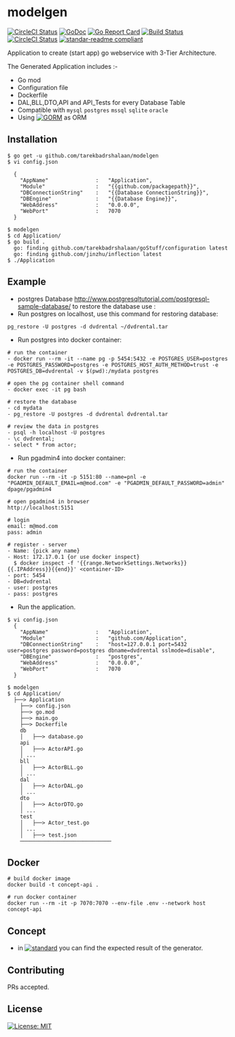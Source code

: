 # modelgen

[![CircleCI Status](https://img.shields.io/github/release/tarekbadrshalaan/modelgen.svg)](https://github.com/tarekbadrshalaan/modelgen/releases)
[![GoDoc](https://godoc.org/github.com/tarekbadrshalaan/modelgen?status.svg)](https://godoc.org/github.com/tarekbadrshalaan/modelgen)
[![Go Report Card](https://goreportcard.com/badge/github.com/tarekbadrshalaan/modelgen)](https://goreportcard.com/report/github.com/tarekbadrshalaan/modelgen)
[![Build Status](https://travis-ci.org/tarekbadrshalaan/modelgen.svg?branch=master)](https://travis-ci.org/tarekbadrshalaan/modelgen)
[![CircleCI Status](https://circleci.com/gh/tarekbadrshalaan/modelgen.svg?style=shield)](https://circleci.com/gh/tarekbadrshalaan/modelgen)
[![standar-readme compliant](https://img.shields.io/badge/readme%20style-standar-brightgreen.svg)](https://github.com/RichardLitt/standar-readme)




Application to create (start app) go webservice with 3-Tier Architecture.

The Generated Application includes :- 

- Go mod
- Configuration file
- Dockerfile
- DAL,BLL,DTO,API and API_Tests for every Database Table 
- Compatible with `mysql` `postgres` `mssql` `sqlite` `oracle`
- Using [![GORM](https://github.com/jinzhu/gorm)](https://github.com/jinzhu/gorm) as ORM

## Installation

```
$ go get -u github.com/tarekbadrshalaan/modelgen
$ vi config.json
  
  {
    "AppName"               :   "Application",
    "Module"                :   "{{github.com/packagepath}}",
    "DBConnectionString"    :   "{{Database ConnectionString}}",
    "DBEngine"              :   "{{Database Engine}}",
    "WebAddress"            :   "0.0.0.0",
    "WebPort"               :   7070
  }

$ modelgen 
$ cd Application/
$ go build .
  go: finding github.com/tarekbadrshalaan/goStuff/configuration latest
  go: finding github.com/jinzhu/inflection latest
$ ./Application
```

## Example 
- postgres Database
http://www.postgresqltutorial.com/postgresql-sample-database/
to restore the database use : 
- Run postgres on localhost, use this command for restoring database:
```
pg_restore -U postgres -d dvdrental ~/dvdrental.tar
```

- Run postgres into docker container:
```
# run the container
- docker run --rm -it --name pg -p 5454:5432 -e POSTGRES_USER=postgres -e POSTGRES_PASSWORD=postgres -e POSTGRES_HOST_AUTH_METHOD=trust -e POSTGRES_DB=dvdrental -v $(pwd):/mydata postgres

# open the pg container shell command
- docker exec -it pg bash

# restore the database
- cd mydata
- pg_restore -U postgres -d dvdrental dvdrental.tar

# review the data in postgres
- psql -h localhost -U postgres
- \c dvdrental;
- select * from actor;
```

- Run pgadmin4 into docker container:
```
# run the container
docker run --rm -it -p 5151:80 --name=pnl -e "PGADMIN_DEFAULT_EMAIL=m@mod.com" -e "PGADMIN_DEFAULT_PASSWORD=admin" dpage/pgadmin4

# open pgadmin4 in browser
http://localhost:5151

# login
email: m@mod.com
pass: admin

# register - server
- Name: {pick any name}
- Host: 172.17.0.1 {or use docker inspect}
  $ docker inspect -f '{{range.NetworkSettings.Networks}}{{.IPAddress}}{{end}}' <container-ID>
- port: 5454
- DB=dvdrental
- user: postgres
- pass: postgres
```

- Run the application.
```
$ vi config.json
  {
    "AppName"               :   "Application",
    "Module"                :   "github.com/Application",
    "DBConnectionString"    :   "host=127.0.0.1 port=5432 user=postgres password=postgres dbname=dvdrental sslmode=disable",
    "DBEngine"              :   "postgres",
    "WebAddress"            :   "0.0.0.0",
    "WebPort"               :   7070
  }
  
$ modelgen 
$ cd Application/
  ├──> Application
    ├──> config.json
    ├──> go.mod 
    ├──> main.go
    ├──> Dockerfile
    db
    │	├──> database.go
    api
    │	├──> ActorAPI.go
    │ ...
    bll
    │	├──> ActorBLL.go
    │ ...
    dal
    │	├──> ActorDAL.go
    │ ...
    dto
    │	├──> ActorDTO.go
    │ ...
    test
    │	├──> Actor_test.go
    │ ...
    │	├──> test.json
    ─────────────────────────────

```
## Docker 
```
# build docker image
docker build -t concept-api .
```
```
# run docker container 
docker run --rm -it -p 7070:7070 --env-file .env --network host concept-api
```

## Concept
- in [![standard](https://github.com/tarekbadrshalaan/modelgen/tree/master/modelgen-concept/web-api)](https://github.com/tarekbadrshalaan/modelgen/tree/master/modelgen-concept/web-api) you can find the expected result of the generator. 

## Contributing

PRs accepted.


## License
[![License: MIT](https://img.shields.io/badge/License-MIT-ff69b4.svg)](https://opensource.org/licenses/MIT)
